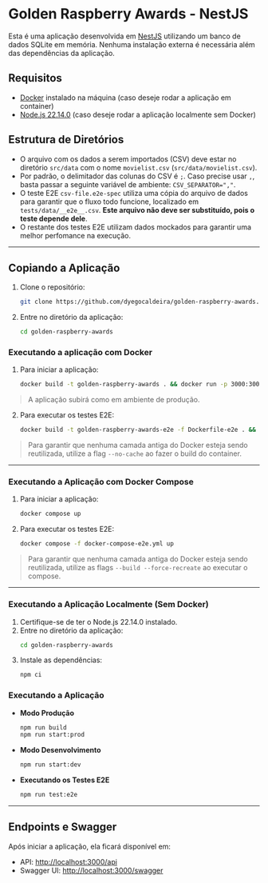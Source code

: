 # Golden Raspberry Awards - NestJS

Esta é uma aplicação desenvolvida em [NestJS](https://nestjs.com/) utilizando um banco de dados SQLite em memória. Nenhuma instalação externa é necessária além das dependências da aplicação.

## Requisitos

- [Docker](https://www.docker.com/) instalado na máquina (caso deseje rodar a aplicação em container)
- [Node.js 22.14.0](https://nodejs.org/) (caso deseje rodar a aplicação localmente sem Docker)

## Estrutura de Diretórios

- O arquivo com os dados a serem importados (CSV) deve estar no diretório `src/data` com o nome `movielist.csv` (`src/data/movielist.csv`).
- Por padrão, o delimitador das colunas do CSV é `;`. Caso precise usar `,`, basta passar a seguinte variável de ambiente: `CSV_SEPARATOR=","`.
- O teste E2E `csv-file.e2e-spec` utiliza uma cópia do arquivo de dados para garantir que o fluxo todo funcione, localizado em `tests/data/__e2e__.csv`. **Este arquivo não deve ser substituído, pois o teste depende dele**.
- O restante dos testes E2E utilizam dados mockados para garantir uma melhor perfomance na execução.

---

## Copiando a Aplicação

1. Clone o repositório:

   ```sh
   git clone https://github.com/dyegocaldeira/golden-raspberry-awards.git
   ```

2. Entre no diretório da aplicação:

   ```sh
   cd golden-raspberry-awards
   ```

### Executando a aplicação com Docker

1. Para iniciar a aplicação:

   ```sh
   docker build -t golden-raspberry-awards . && docker run -p 3000:3000 golden-raspberry-awards
   ```
> A aplicação subirá como em ambiente de produção.

2. Para executar os testes E2E:
   ```sh
   docker build -t golden-raspberry-awards-e2e -f Dockerfile-e2e . && docker run golden-raspberry-awards-e2e
   ``` 
> Para garantir que nenhuma camada antiga do Docker esteja sendo reutilizada, utilize a flag `--no-cache` ao fazer o build do container.
---

### Executando a Aplicação com Docker Compose

1. Para iniciar a aplicação:

   ```sh
   docker compose up
   ```

2. Para executar os testes E2E:

   ```sh
   docker compose -f docker-compose-e2e.yml up
   ```
> Para garantir que nenhuma camada antiga do Docker esteja sendo reutilizada, utilize as flags `--build --force-recreate` ao executar o compose.
---

### Executando a Aplicação Localmente (Sem Docker)

1. Certifique-se de ter o Node.js 22.14.0 instalado.
2. Entre no diretório da aplicação:
   ```sh
   cd golden-raspberry-awards
   ```
3. Instale as dependências:
   ```sh
   npm ci
   ```

### Executando a Aplicação

- **Modo Produção**

  ```sh
  npm run build
  npm run start:prod
  ```

- **Modo Desenvolvimento**

  ```sh
  npm run start:dev
  ```

- **Executando os Testes E2E**

  ```sh
  npm run test:e2e
  ```

---

## Endpoints e Swagger

Após iniciar a aplicação, ela ficará disponível em:

- API: [http://localhost:3000/api](http://localhost:3000/api)
- Swagger UI: [http://localhost:3000/swagger](http://localhost:3000/swagger)

